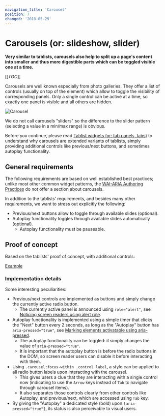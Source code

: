 ```yaml
---
navigation_title: 'Carousel'
position: 7
changed: '2018-05-29'
---
```


# Carousels (or: slideshow, slider)

**Very similar to tablists, carousels also help to split up a page's content into smaller and thus more digestible parts which can be toggled visible one at a time.**

[[_TOC_]]

Carousels are well known especially from photo galleries. They offer a list of controls (usually on top of the element) which allow to toggle the visibility of corresponding panels. Only a single control can be active at a time, so exactly one panel is visible and all others are hidden.

![Carousel](_media/carousel.png)

We do not call carousels "sliders" so the difference to the slider pattern (selecting a value in a min/max range) is obvious.

Before you continue, please read [Tablist widgets (or: tab panels, tabs)](/examples/widgets/tablists) to understand why carousels are extended variants of tablists, simply providing additional controls like previous/next buttons, and sometimes autoplay functionality.

## General requirements

The following requirements are based on well established best practices; unlike most other common widget patterns, the [WAI-ARIA Authoring Practices](https://www.w3.org/TR/wai-aria-practices/) do not offer a section about carousels.

In addition to the tablists' requirements, and besides many other requirements, we want to stress out explicitly the following:

- Previous/next buttons allow to toggle through available slides (optional).
- Autoplay functionality toggles through available slides automatically (optional).
  - Autoplay functionality must be pauseable.

## Proof of concept

Based on the tablists' proof of concept, with additional controls:

[Example](_examples/carousel-with-radio-buttons)

### Implementation details

Some interesting peculiarities:

- Previous/next controls are implemented as buttons and simply change the currently active radio button.
  - The currently active panel is announced using `role="alert"`, see [Noticing screen readers using alert role](/examples/sensible-aria-usage/alert).
- Autoplay functionality is implemented using a simple timer that clicks the "Next" button every 2 seconds, as long as the "Autoplay" button has `aria-pressed="true"`, see [Marking elements activatable using aria-pressed](/examples/sensible-aria-usage/pressed).
  - The autoplay functionality can be toggled: it simply changes the value of `aria-pressed="true"`.
  - It is important that the autoplay button is before the radio buttons in the DOM, so screen reader users can disable it before interacting with them.
- Using `.carousel:focus-within .control label`, a style can be applied to all radio button labels upon interacting with the carousel.
  - This gives users a clue that they are interacting with a single control now (indicating to use the `Arrow` keys instead of `Tab` to navigate through carousel items).
  - It also separates those controls clearly from other controls like Autoplay, and previous/next, which are accessed using `Tab` key.
- By giving the "Autoplay" a dedicated style (bold) upon `[aria-pressed="true"]`, its status is also perceivable to visual users.
